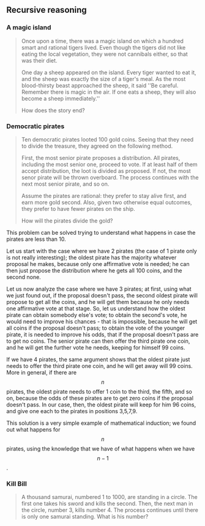 ## Recursive reasoning

### A magic island

> Once upon a time, there was a magic island on which a hundred smart and rational tigers lived. Even though the tigers did not like eating the local vegetation, they were not cannibals either, so that was their diet.
>
> One day a sheep appeared on the island. Every tiger wanted to eat it, and the sheep was exactly the size of a tiger's meal. As the most blood-thirsty beast approached the sheep, it said ''Be careful. Remember there is magic in the air. If one eats a sheep, they will also become a sheep immediately.''
>
>How does the story end?


### Democratic pirates

> Ten democratic pirates looted 100 gold coins. Seeing that they need to divide the treasure, they agreed on the following method.
> 
> First, the most senior pirate proposes a distribution. All pirates, including the most senior one, proceed to vote. If at least half of them accept distribution, the loot is divided as proposed. If not, the most senor pirate will be thrown overboard. The process continues with the next most senior pirate, and so on.
> 
> Assume the pirates are rational: they prefer to stay alive first, and earn more gold second. Also, given two otherwise equal outcomes, they prefer to have fewer pirates on the ship.
> 
> How will the pirates divide the gold?

This problem can be solved trying to understand what happens in case the pirates are less than 10. 

Let us start with the case where we have 2 pirates (the case of 1 pirate only is not really interesting); the oldest pirate has the majority whatever proposal he makes, because only one affirmative vote is needed; he can then just propose the distribution where he gets all 100 coins, and the second none.

Let us now analyze the case where we have 3 pirates; at first, using what we just found out, if the proposal doesn't pass, the second oldest pirate will propose to get all the coins, and he will get them because he only needs one affirmative vote at that stage. So, let us understand how the oldest pirate can obtain somebody else's vote; to obtain the second's vote, he would need to improve his chances - that is impossible, because he will get all coins if the proposal doesn't pass; to obtain the vote of the younger pirate, it is needed to improve his odds, that if the proposal doesn't pass are to get no coins. The senior pirate can then offer the third pirate one coin, and he will get the further vote he needs, keeping for himself 99 coins.

If we have 4 pirates, the same argument shows that the oldest pirate just needs to offer the third pirate one coin, and he will get away will 99 coins. More in general, if there are $$n$$ pirates, the oldest pirate needs to offer 1 coin to the third, the fifth, and so on, because the odds of these pirates are to get zero coins if the proposal doesn't pass. In our case, then, the oldest pirate will keep for him 96 coins, and give one each to the pirates in positions 3,5,7,9.

This solution is a very simple example of mathematical induction; we found out what happens for $$n$$ pirates, using the knowledge that we have of what happens when we have $$n-1$$.

### Kill Bill

> A thousand samurai, numbered 1 to 1000, are standing in a circle. The first one takes his sword and kills the second. Then, the next man in the circle, number 3, kills number 4. The process continues until there is only one samurai standing. What is his number?


